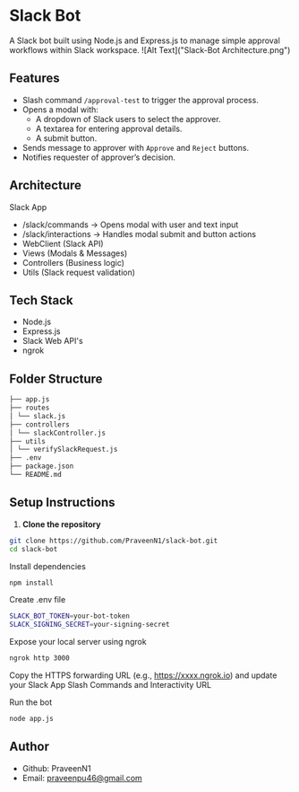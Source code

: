 # Slack Bot 

A Slack bot built using Node.js and Express.js to manage simple approval workflows within Slack workspace.
![Alt Text]("Slack-Bot Architecture.png")

## Features

- Slash command `/approval-test` to trigger the approval process.
- Opens a modal with:
  - A dropdown of Slack users to select the approver.
  - A textarea for entering approval details.
  - A submit button.
- Sends message to approver with `Approve` and `Reject` buttons.
- Notifies requester of approver’s decision.

## Architecture

Slack App
 -  /slack/commands → Opens modal with user and text input
 -  /slack/interactions → Handles modal submit and button actions
 -  WebClient (Slack API)
 -  Views (Modals & Messages)
 -  Controllers (Business logic)
 -  Utils (Slack request validation)

## Tech Stack

- Node.js
- Express.js
- Slack Web API's
- ngrok 

## Folder Structure

```bash
├── app.js 
├── routes
│ └── slack.js
├── controllers
│ └── slackController.js
├── utils
│ └── verifySlackRequest.js
├── .env
├── package.json
└── README.md
```

## Setup Instructions

1. **Clone the repository**

```bash
git clone https://github.com/PraveenN1/slack-bot.git
cd slack-bot
```

Install dependencies
```bash
npm install
```
Create .env file
```bash
SLACK_BOT_TOKEN=your-bot-token
SLACK_SIGNING_SECRET=your-signing-secret
```
Expose your local server using ngrok
```bash
ngrok http 3000
```
Copy the HTTPS forwarding URL (e.g., https://xxxx.ngrok.io) and update your Slack App Slash Commands and Interactivity URL 

Run the bot
```bash
node app.js
```

## Author
- Github: PraveenN1 
- Email: praveenpu46@gmail.com
